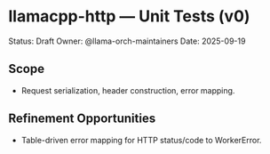 # llamacpp-http — Unit Tests (v0)

Status: Draft
Owner: @llama-orch-maintainers
Date: 2025-09-19

## Scope

- Request serialization, header construction, error mapping.

## Refinement Opportunities

- Table-driven error mapping for HTTP status/code to WorkerError.
